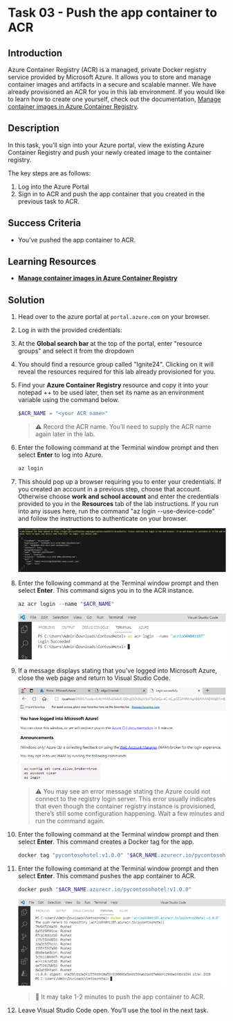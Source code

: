 # Task 03 - Push the app container to ACR

## Introduction

Azure Container Registry (ACR) is a managed, private Docker registry service provided by Microsoft Azure. It allows you to store and manage container images and artifacts in a secure and scalable manner. We have already provisioned an ACR for you in this lab environment. If you would like to learn how to create one yourself, check out the documentation, [Manage container images in Azure Container Registry](https://learn.microsoft.com/en-us/training/modules/publish-container-image-to-azure-container-registry/).

## Description

In this task, you’ll sign into your Azure portal, view the existing Azure Container Registry and push your newly created image to the container registry.

The key steps are as follows:

1. Log into the Azure Portal
1. Sign in to ACR and push the app container that you created in the previous task to ACR.

## Success Criteria

- You’ve pushed the app container to ACR.

## Learning Resources

- [**Manage container images in Azure Container Registry**](https://learn.microsoft.com/en-us/training/modules/publish-container-image-to-azure-container-registry/)

## Solution

1. Head over to the azure portal at `portal.azure.com` on your browser.
1. Log in with the provided credentials:
1. At the **Global search bar** at the top of the portal, enter "resource groups" and select it from the dropdown
1. You should find a resource group called "Ignite24". Clicking on it will reveal the resources required for this lab already provisioned for you.
1. Find your **Azure Container Registry** resource and copy it into your notepad ++ to be used later, then set its name as an environment variable using the command below.
    ```powershell
    $ACR_NAME = "<your ACR name>"
    ```

    > :warning: Record the ACR name. You’ll need to supply the ACR name again later in the lab.

1. Enter the following command at the Terminal window prompt and then select **Enter** to log into Azure. 

    ```powershell
    az login
    ```
1. This should pop up a browser requiring you to enter your credentials. If you created an account in a previous step, choose that account. Otherwise choose **work and school account** and enter the credentials provided to you in the **Resources** tab of the lab instructions. If you run into any issues here, run the command "az login --use-device-code" and follow the instructions to authenticate on your browser.

    ![x8ary55x.jpg](../../media/x8ary55x.jpg)

1. Enter the following command at the Terminal window prompt and then select **Enter**. This command signs you in to the ACR instance.

    ```powershell
    az acr login --name "$ACR_NAME"
    ```

    ![266ttbar.png](../../media/266ttbar.png)
1. If a message displays stating that you’ve logged into Microsoft Azure, close the web page and return to Visual Studio Code.

    ![3hf4vlmd.png](../../media/3hf4vlmd.png)

    > :warning: You may see an error message stating the Azure could not connect to the registry login server. This error usually indicates that even though the container registry instance is provisioned, there’s still some configuration happening. Wait a few minutes and run the command again.

1. Enter the following command at the Terminal window prompt and then select **Enter**. This command creates a Docker tag for the app.

    ```powershell
    docker tag "pycontosohotel:v1.0.0" "$ACR_NAME.azurecr.io/pycontosohotel:v1.0.0"
    ```

1. Enter the following command at the Terminal window prompt and then select **Enter**. This command pushes the app container to ACR.

    ```powershell
    docker push "$ACR_NAME.azurecr.io/pycontosohotel:v1.0.0"
    ```

    ![6kejtvu5.png](../../media/6kejtvu5.png)

    > 📓 It may take 1-2 minutes to push the app container to ACR.
1. Leave Visual Studio Code open. You’ll use the tool in the next task.
